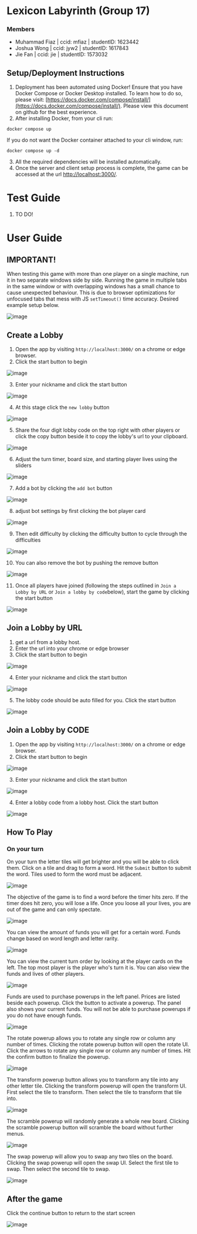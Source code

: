 # Lexicon Labyrinth (Group 17)

### Members

- Muhammad Fiaz | ccid: mfiaz | studentID: 1623442
- Joshua Wong | ccid: jyw2 | studentID: 1617843
- Jie Fan | ccid: jie | studentID: 1573032

## Setup/Deployment Instructions
1. Deployment has been automated using Docker! Ensure that you have Docker Compose or Docker Desktop installed. To learn how to do so, please visit: [https://docs.docker.com/compose/install/](https://docs.docker.com/compose/install/).
Please view this document on github for the best experience.
2. After installing Docker, from your cli run:
```
docker compose up
```
If you do not want the Docker container attached to your cli window, run:
```
docker compose up -d
```
3. All the required dependencies will be installed automatically.
4. Once the server and client setup process is complete, the game can be accessed at the url [http://localhost:3000/](http://localhost:3000/).

# Test Guide
1. TO DO!

# User Guide
## IMPORTANT!
When testing this game with more than one player on a single machine, run it in two separate windows side by side. Running the game in multiple tabs in the same window or with overlapping windows has a small chance to cause unexpected behaviour. This is due to browser optimizations for unfocused tabs that mess with JS `setTimeout()` time accuracy.
Desired example setup below.

![image](https://github.com/ece493/lexicon-labyrinth/assets/74114171/4479dd7c-61ac-49a3-975c-0042898e12e7)


## Create a Lobby
1. Open the app by visiting `http://localhost:3000/` on a chrome or edge browser.
2. Click the start button to begin

![image](https://github.com/ece493/lexicon-labyrinth/assets/74114171/0590cffd-d61c-4661-af28-b8eaad53314c)

3. Enter your nickname and click the start button
   
![image](https://github.com/ece493/lexicon-labyrinth/assets/74114171/721665e9-992d-4cef-9848-4c3510d6f966)

4. At this stage click the `new lobby` button
   
![image](https://github.com/ece493/lexicon-labyrinth/assets/74114171/edf92516-d8f6-44d2-8b6f-3c56567d4fd1)

5. Share the four digit lobby code on the top right with other players or click the copy button beside it to copy the lobby's url to your clipboard.

![image](https://github.com/ece493/lexicon-labyrinth/assets/74114171/7dc808e7-13cb-4686-a147-5d831fc812d1)

6. Adjust the turn timer, board size, and starting player lives using the sliders
   
![image](https://github.com/ece493/lexicon-labyrinth/assets/74114171/5e0feb00-9d1f-4a6f-adb4-580368ef5886)

7. Add a bot by clicking the `add bot` button

![image](https://github.com/ece493/lexicon-labyrinth/assets/74114171/4e342eeb-c456-4918-91a5-b987f6e3d75c)

8. adjust bot settings by first clicking the bot player card

![image](https://github.com/ece493/lexicon-labyrinth/assets/74114171/355c6a51-f092-42be-b02e-7e9230126d84)

9. Then edit difficulty by clicking the difficulty button to cycle through the difficulties

![image](https://github.com/ece493/lexicon-labyrinth/assets/74114171/d3c1a623-d4b6-4f3e-8944-84e027a9c5a2)

10. You can also remove the bot by pushing the remove button

![image](https://github.com/ece493/lexicon-labyrinth/assets/74114171/ed23d9d0-d896-451b-9b62-93109b6c8f3f)

11. Once all players have joined (following the steps outlined in `Join a Lobby by URL` or `Join a lobby by code`below), start the game by clicking the start button

![image](https://github.com/ece493/lexicon-labyrinth/assets/74114171/925d755e-2fab-4449-86ca-ca32d3c86059)


## Join a Lobby by URL
1. get a url from a lobby host.
2. Enter the url into your chrome or edge browser
3. Click the start button to begin

![image](https://github.com/ece493/lexicon-labyrinth/assets/74114171/0590cffd-d61c-4661-af28-b8eaad53314c)

4. Enter your nickname and click the start button
   
![image](https://github.com/ece493/lexicon-labyrinth/assets/74114171/721665e9-992d-4cef-9848-4c3510d6f966)

5. The lobby code should be auto filled for you. Click the start button

![image](https://github.com/ece493/lexicon-labyrinth/assets/74114171/5c2136c5-70a5-4641-ba1e-17abfe61ea11)


## Join a Lobby by CODE
1. Open the app by visiting `http://localhost:3000/` on a chrome or edge browser.
2. Click the start button to begin

![image](https://github.com/ece493/lexicon-labyrinth/assets/74114171/0590cffd-d61c-4661-af28-b8eaad53314c)

3. Enter your nickname and click the start button
   
![image](https://github.com/ece493/lexicon-labyrinth/assets/74114171/721665e9-992d-4cef-9848-4c3510d6f966)

4. Enter a lobby code from a lobby host. Click the start button

![image](https://github.com/ece493/lexicon-labyrinth/assets/74114171/5c2136c5-70a5-4641-ba1e-17abfe61ea11)

## How To Play

### On your turn
On your turn the letter tiles will get brighter and you will be able to click them. Click on a tile and drag to form a word. Hit the `Submit` button to submit the word. Tiles used to form the word must be adjacent.

![image](https://github.com/ece493/lexicon-labyrinth/assets/74114171/e5a6a866-8715-4553-a7af-9ef3aa524b06)


The objective of the game is to find a word before the timer hits zero. If the timer does hit zero, you will lose a life. Once you loose all your lives, you are out of the game and can only spectate.

![image](https://github.com/ece493/lexicon-labyrinth/assets/74114171/fa9b914a-64d3-4965-8c81-e6320e6eb8eb)

You can view the amount of funds you will get for a certain word. Funds change based on word length and letter rarity. 

![image](https://github.com/ece493/lexicon-labyrinth/assets/74114171/f456b47e-2335-42a1-9155-111f0916e1ce)


You can view the current turn order by looking at the player cards on the left. The top most player is the player who's turn it is. You can also view the funds and lives of other players.

![image](https://github.com/ece493/lexicon-labyrinth/assets/74114171/1fd75dbd-5966-4766-a6b8-220de29f1783)

Funds are used to purchase powerups in the left panel. Prices are listed beside each powerup. Click the button to activate a powerup. The panel also shows your current funds. You will not be able to purchase powerups if you do not have enough funds.

![image](https://github.com/ece493/lexicon-labyrinth/assets/74114171/9a20a4c7-d08a-4cec-80e6-1e19f2f20db4)

The rotate powerup allows you to rotate any single row or column any number of times. Clicking the rotate powerup button will open the rotate UI. Click the arrows to rotate any single row or column any number of times. Hit the confirm button to finalize the powerup.

![image](https://github.com/ece493/lexicon-labyrinth/assets/74114171/df83b6a9-acb1-430a-a7cc-0ea0cf22c435)

The transform powerup button allows you to transform any tile into any other letter tile. Clicking the transform powerup will open the transform UI. First select the tile to transform. Then select the tile to transform that tile into.

![image](https://github.com/ece493/lexicon-labyrinth/assets/74114171/2552c1c3-ac9d-4567-9e1f-a63d9ee12e62)

The scramble powerup will randomly generate a whole new board. Clicking the scramble powerup button will scramble the board without further menus.

![image](https://github.com/ece493/lexicon-labyrinth/assets/74114171/270e9a72-4402-41a5-a9bb-c883d98bcab5)

The swap powerup will allow you to swap any two tiles on the board. Clicking the swap powerup will open the swap UI. Select the first tile to swap. Then select the second tile to swap.

![image](https://github.com/ece493/lexicon-labyrinth/assets/74114171/a74109c2-ef25-4519-b20a-4aff36b71ada)

## After the game
Click the continue button to return to the start screen

![image](https://github.com/ece493/lexicon-labyrinth/assets/74114171/fe16cabd-7651-43b6-87eb-e5915619619b)

